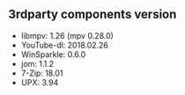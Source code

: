 ﻿## 3rdparty components version

- libmpv: 1.26 (mpv 0.28.0)
- YouTube-dl: 2018.02.26
- WinSparkle: 0.6.0
- jom: 1.1.2
- 7-Zip: 18.01
- UPX: 3.94
